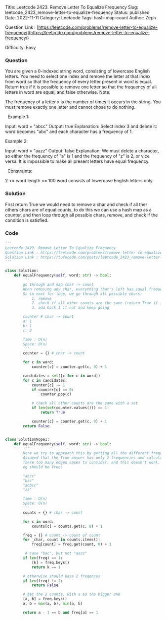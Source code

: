 Title: Leetcode 2423. Remove Letter To Equalize Frequency
Slug: leetcode_2423_remove-letter-to-equalize-frequency
Status: published
Date: 2022-11-11
Category: Leetcode
Tags: hash-map-count
Author: Zeph

Question Link : [https://leetcode.com/problems/remove-letter-to-equalize-frequency/](https://leetcode.com/problems/remove-letter-to-equalize-frequency/)

Difficulty: Easy

### Question
You are given a 0-indexed string word, consisting of lowercase English letters. You need to select one index and remove the letter at that index from word so that the frequency of every letter present in word is equal.
Return true if it is possible to remove one letter so that the frequency of all letters in word are equal, and false otherwise.
Note:

The frequency of a letter x is the number of times it occurs in the string.
You must remove exactly one letter and cannot chose to do nothing.

 
Example 1:

Input: word = "abcc"
Output: true
Explanation: Select index 3 and delete it: word becomes "abc" and each character has a frequency of 1.

Example 2:

Input: word = "aazz"
Output: false
Explanation: We must delete a character, so either the frequency of "a" is 1 and the frequency of "z" is 2, or vice versa. It is impossible to make all present letters have equal frequency.

 
Constraints:

2 <= word.length <= 100
word consists of lowercase English letters only.

### Solution

First return True we would need to remove a char and check if all ther others chars are of equal counts, to do this we can use a hash map as a counter, and then loop through all possible chars, remove, and check if the condition is satisfied. 


### Code
```python
'''
Leetcode 2423. Remove Letter To Equalize Frequency
Question Link : https://leetcode.com/problems/remove-letter-to-equalize-frequency/
Solution Link : https://tofucode.com/posts/leetcode_2423_remove-letter-to-equalize-frequency.html
'''

class Solution:
    def equalFrequency(self, word: str) -> bool:
        '''
        go through and map char -> count
        When removing any char, everything that's left has equal frequency/count
        So in next for loop, we go through all possible chars:
            1. remove
            2. check if all other counts are the same (return True if it is)
            3. add back 1 if not and keep going

        counter # char -> count
        a: 1
        b: 1
        c: 2

        Time : O(n)
        Space: O(n)
        '''
        counter = {} # char -> count

        for c in word:
            counter[c] = counter.get(c, 0) + 1

        candidates = set([c for c in word])
        for c in candidates:
            counter[c] -= 1
            if counter[c] == 0:
                counter.pop(c)

            # check all other counts are the same with a set
            if len(set(counter.values())) == 1:
                return True

            counter[c] = counter.get(c, 0) + 1
        return False


class SolutionNope1:
    def equalFrequency(self, word: str) -> bool:
        '''
        Here we try to approach this by getting all the different frequencies
        Assumed that the True answer has only 2 frequencies and calculate the relationship there.
        There too many edges cases to consider, and this doesn't work.
        eg should be True:

        "abcc"
        "bac"
        "abbcc"
        "zz"

        Time : O(n)
        Space: O(n)
        '''
        counts = {} # char -> count

        for c in word:
            counts[c] = counts.get(c, 0) + 1

        freq = {} # count -> count of count
        for _char, count in counts.items():
            freq[count] = freq.get(count, 0) + 1

         # case "bac", but not "aazz"
        if len(freq) == 1:
            [k] = freq.keys()
            return k == 1

        # otherwise should have 2 freqences
        if len(freq) != 2:
            return False

        # get the 2 counts, with a as the bigger one
        [a, b] = freq.keys()
        a, b = max(a, b), min(a, b)

        return a - 1 == b and freq[a] == 1

```

